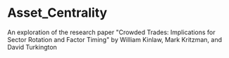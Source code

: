 # Asset_Centrality
An exploration of the research paper "Crowded Trades: Implications for Sector Rotation and Factor Timing"  by William Kinlaw, Mark Kritzman, and David Turkington
